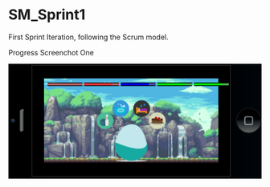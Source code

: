 # SM_Sprint1
First Sprint Iteration, following the Scrum model.

Progress Screenchot One

![alt tag](https://raw.githubusercontent.com/SquicklyMonsters/SM_Sprint1/master/Progess1_Screenshot.png)
